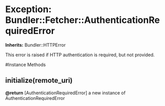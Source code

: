 # Exception: Bundler::Fetcher::AuthenticationRequiredError
**Inherits:** Bundler::HTTPError
    

This error is raised if HTTP authentication is required, but not provided.



#Instance Methods
## initialize(remote_uri) [](#method-i-initialize)

**@return** [AuthenticationRequiredError] a new instance of AuthenticationRequiredError

